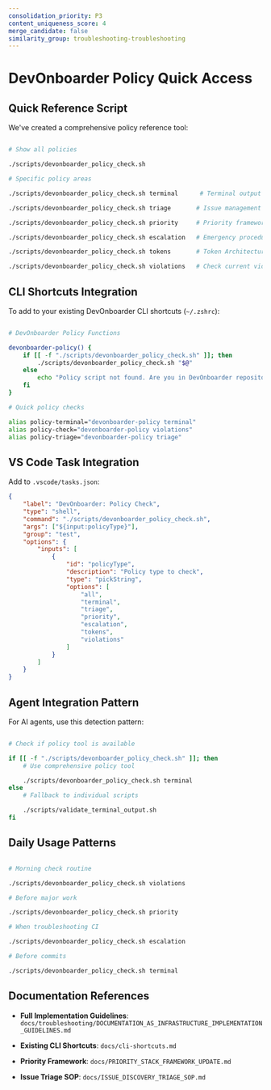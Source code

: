 ```yaml
---
consolidation_priority: P3
content_uniqueness_score: 4
merge_candidate: false
similarity_group: troubleshooting-troubleshooting
---
```


# DevOnboarder Policy Quick Access

## Quick Reference Script

We've created a comprehensive policy reference tool:

```bash

# Show all policies

./scripts/devonboarder_policy_check.sh

# Specific policy areas

./scripts/devonboarder_policy_check.sh terminal      # Terminal output rules

./scripts/devonboarder_policy_check.sh triage       # Issue management

./scripts/devonboarder_policy_check.sh priority     # Priority framework

./scripts/devonboarder_policy_check.sh escalation   # Emergency procedures

./scripts/devonboarder_policy_check.sh tokens       # Token Architecture

./scripts/devonboarder_policy_check.sh violations   # Check current violations

```

## CLI Shortcuts Integration

To add to your existing DevOnboarder CLI shortcuts (`~/.zshrc`):

```bash

# DevOnboarder Policy Functions

devonboarder-policy() {
    if [[ -f "./scripts/devonboarder_policy_check.sh" ]]; then
        ./scripts/devonboarder_policy_check.sh "$@"
    else
        echo "Policy script not found. Are you in DevOnboarder repository?"
    fi
}

# Quick policy checks

alias policy-terminal="devonboarder-policy terminal"
alias policy-check="devonboarder-policy violations"
alias policy-triage="devonboarder-policy triage"

```

## VS Code Task Integration

Add to `.vscode/tasks.json`:

```json
{
    "label": "DevOnboarder: Policy Check",
    "type": "shell",
    "command": "./scripts/devonboarder_policy_check.sh",
    "args": ["${input:policyType}"],
    "group": "test",
    "options": {
        "inputs": [
            {
                "id": "policyType",
                "description": "Policy type to check",
                "type": "pickString",
                "options": [
                    "all",
                    "terminal",
                    "triage",
                    "priority",
                    "escalation",
                    "tokens",
                    "violations"
                ]
            }
        ]
    }
}

```

## Agent Integration Pattern

For AI agents, use this detection pattern:

```bash

# Check if policy tool is available

if [[ -f "./scripts/devonboarder_policy_check.sh" ]]; then
    # Use comprehensive policy tool

    ./scripts/devonboarder_policy_check.sh terminal
else
    # Fallback to individual scripts

    ./scripts/validate_terminal_output.sh
fi

```

## Daily Usage Patterns

```bash

# Morning check routine

./scripts/devonboarder_policy_check.sh violations

# Before major work

./scripts/devonboarder_policy_check.sh priority

# When troubleshooting CI

./scripts/devonboarder_policy_check.sh escalation

# Before commits

./scripts/devonboarder_policy_check.sh terminal

```

## Documentation References

- **Full Implementation Guidelines**: `docs/troubleshooting/DOCUMENTATION_AS_INFRASTRUCTURE_IMPLEMENTATION_GUIDELINES.md`

- **Existing CLI Shortcuts**: `docs/cli-shortcuts.md`

- **Priority Framework**: `docs/PRIORITY_STACK_FRAMEWORK_UPDATE.md`

- **Issue Triage SOP**: `docs/ISSUE_DISCOVERY_TRIAGE_SOP.md`
